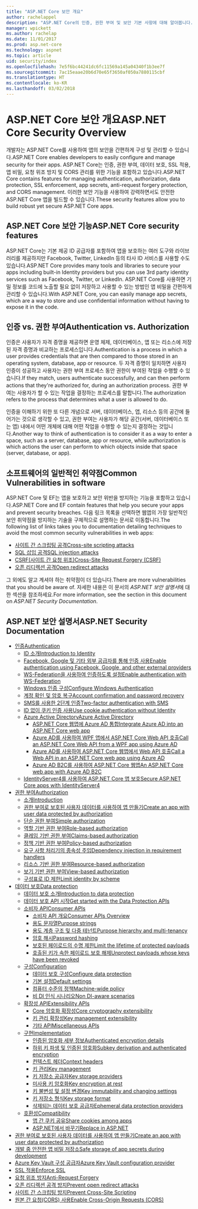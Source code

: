 ```yaml
---
title: "ASP.NET Core 보안 개요"
author: rachelappel
description: "ASP.NET Core의 인증, 권한 부여 및 보안 기본 사항에 대해 알아봅니다."
manager: wpickett
ms.author: rachelap
ms.date: 11/01/2017
ms.prod: asp.net-core
ms.technology: aspnet
ms.topic: article
uid: security/index
ms.openlocfilehash: 7e5f6bc44241dc6fc11569a145a04340f1b3ee7f
ms.sourcegitcommit: 7ac15eaae20b6d70e65f3650af050a7880115cbf
ms.translationtype: HT
ms.contentlocale: ko-KR
ms.lasthandoff: 03/02/2018
---
```

# <a name="aspnet-core-security-overview"></a><span data-ttu-id="a5e43-103">ASP.NET Core 보안 개요</span><span class="sxs-lookup"><span data-stu-id="a5e43-103">ASP.NET Core Security Overview</span></span>

<span data-ttu-id="a5e43-104">개발자는 ASP.NET Core를 사용하여 앱의 보안을 간편하게 구성 및 관리할 수 있습니다.</span><span class="sxs-lookup"><span data-stu-id="a5e43-104">ASP.NET Core enables developers to easily configure and manage security for their apps.</span></span> <span data-ttu-id="a5e43-105">ASP.NET Core는 인증, 권한 부여, 데이터 보호, SSL 적용, 앱 비밀, 요청 위조 방지 및 CORS 관리를 위한 기능을 포함하고 있습니다.</span><span class="sxs-lookup"><span data-stu-id="a5e43-105">ASP.NET Core contains features for managing authentication, authorization, data protection, SSL enforcement, app secrets, anti-request forgery protection, and CORS management.</span></span> <span data-ttu-id="a5e43-106">이러한 보안 기능을 사용하여 강력하면서도 안전한 ASP.NET Core 앱을 빌드할 수 있습니다.</span><span class="sxs-lookup"><span data-stu-id="a5e43-106">These security features allow you to build robust yet secure ASP.NET Core apps.</span></span>

## <a name="aspnet-core-security-features"></a><span data-ttu-id="a5e43-107">ASP.NET Core 보안 기능</span><span class="sxs-lookup"><span data-stu-id="a5e43-107">ASP.NET Core security features</span></span>

<span data-ttu-id="a5e43-108">ASP.NET Core는 기본 제공 ID 공급자를 포함하여 앱을 보호하는 여러 도구와 라이브러리를 제공하지만 Facebook, Twitter, LinkedIn 등의 타사 ID 서비스를 사용할 수도 있습니다.</span><span class="sxs-lookup"><span data-stu-id="a5e43-108">ASP.NET Core provides many tools and libraries to secure your apps including built-in Identity providers but you can use 3rd party identity services such as Facebook, Twitter, or LinkedIn.</span></span> <span data-ttu-id="a5e43-109">ASP.NET Core를 사용하면 기밀 정보를 코드에 노출할 필요 없이 저장하고 사용할 수 있는 방법인 앱 비밀을 간편하게 관리할 수 있습니다.</span><span class="sxs-lookup"><span data-stu-id="a5e43-109">With ASP.NET Core, you can easily manage app secrets, which are a way to store and use confidential information without having to expose it in the code.</span></span>

## <a name="authentication-vs-authorization"></a><span data-ttu-id="a5e43-110">인증 vs. 권한 부여</span><span class="sxs-lookup"><span data-stu-id="a5e43-110">Authentication vs. Authorization</span></span>

<span data-ttu-id="a5e43-111">인증은 사용자가 자격 증명을 제공하면 운영 체제, 데이터베이스, 앱 또는 리소스에 저장된 자격 증명과 비교하는 프로세스입니다.</span><span class="sxs-lookup"><span data-stu-id="a5e43-111">Authentication is a process in which a user provides credentials that are then compared to those stored in an operating system, database, app or resource.</span></span> <span data-ttu-id="a5e43-112">두 자격 증명이 일치하면 사용자 인증이 성공하고 사용자는 권한 부여 프로세스 동안 권한이 부여된 작업을 수행할 수 있습니다.</span><span class="sxs-lookup"><span data-stu-id="a5e43-112">If they match, users authenticate successfully, and can then perform actions that they're authorized for, during an authorization process.</span></span> <span data-ttu-id="a5e43-113">권한 부여는 사용자가 할 수 있는 작업을 결정하는 프로세스를 말합니다.</span><span class="sxs-lookup"><span data-stu-id="a5e43-113">The authorization refers to the process that determines what a user is allowed to do.</span></span>

<span data-ttu-id="a5e43-114">인증을 이해하기 위한 또 다른 개념으로 서버, 데이터베이스, 앱, 리소스 등의 공간에 들어가는 것으로 생각할 수 있고, 권한 부여는 사용자가 해당 공간(서버, 데이터베이스 또는 앱) 내에서 어떤 개체에 대해 어떤 작업을 수행할 수 있는지 결정하는 것입니다.</span><span class="sxs-lookup"><span data-stu-id="a5e43-114">Another way to think of authentication is to consider it as a way to enter a space, such as a server, database, app or resource, while authorization is which actions the user can perform to which objects inside that space (server, database, or app).</span></span>

## <a name="common-vulnerabilities-in-software"></a><span data-ttu-id="a5e43-115">소프트웨어의 일반적인 취약점</span><span class="sxs-lookup"><span data-stu-id="a5e43-115">Common Vulnerabilities in software</span></span>

<span data-ttu-id="a5e43-116">ASP.NET Core 및 EF는 앱을 보호하고 보안 위반을 방지하는 기능을 포함하고 있습니다.</span><span class="sxs-lookup"><span data-stu-id="a5e43-116">ASP.NET Core and EF contain features that help you secure your apps and prevent security breaches.</span></span> <span data-ttu-id="a5e43-117">다음 링크 목록을 선택하면 웹앱의 가장 일반적인 보안 취약점을 방지하는 기술을 구체적으로 설명하는 문서로 이동합니다.</span><span class="sxs-lookup"><span data-stu-id="a5e43-117">The following list of links takes you to documentation detailing techniques to avoid the most common security vulnerabilities in web apps:</span></span>

* [<span data-ttu-id="a5e43-118">사이트 간 스크립팅 공격</span><span class="sxs-lookup"><span data-stu-id="a5e43-118">Cross-site scripting attacks</span></span>](https://docs.microsoft.com/aspnet/core/security/cross-site-scripting)
* [<span data-ttu-id="a5e43-119">SQL 삽입 공격</span><span class="sxs-lookup"><span data-stu-id="a5e43-119">SQL injection attacks</span></span>](https://docs.microsoft.com/ef/core/querying/raw-sql)
* [<span data-ttu-id="a5e43-120">CSRF(사이트 간 요청 위조)</span><span class="sxs-lookup"><span data-stu-id="a5e43-120">Cross-Site Request Forgery (CSRF)</span></span>](https://docs.microsoft.com/aspnet/core/security/anti-request-forgery)
* [<span data-ttu-id="a5e43-121">오픈 리디렉션 공격</span><span class="sxs-lookup"><span data-stu-id="a5e43-121">Open redirect attacks</span></span>](https://docs.microsoft.com/aspnet/core/security/preventing-open-redirects)

<span data-ttu-id="a5e43-122">그 외에도 알고 계셔야 하는 취약점이 더 있습니다.</span><span class="sxs-lookup"><span data-stu-id="a5e43-122">There are more vulnerabilities that you should be aware of.</span></span> <span data-ttu-id="a5e43-123">자세한 내용은 이 문서의 *ASP.NET 보안 설명서*에 대한 섹션을 참조하세요.</span><span class="sxs-lookup"><span data-stu-id="a5e43-123">For more information, see the section in this document on *ASP.NET Security Documentation*.</span></span>

## <a name="aspnet-security-documentation"></a><span data-ttu-id="a5e43-124">ASP.NET 보안 설명서</span><span class="sxs-lookup"><span data-stu-id="a5e43-124">ASP.NET Security Documentation</span></span>

*   [<span data-ttu-id="a5e43-125">인증</span><span class="sxs-lookup"><span data-stu-id="a5e43-125">Authentication</span></span>](authentication/index.md)
    *   [<span data-ttu-id="a5e43-126">ID 소개</span><span class="sxs-lookup"><span data-stu-id="a5e43-126">Introduction to Identity</span></span>](authentication/identity.md)
    *   [<span data-ttu-id="a5e43-127">Facebook, Google 및 기타 외부 공급자를 통해 인증 사용</span><span class="sxs-lookup"><span data-stu-id="a5e43-127">Enable authentication using Facebook, Google, and other external providers</span></span>](authentication/social/index.md)
    *   [<span data-ttu-id="a5e43-128">WS-Federation을 사용하여 인증하도록 설정</span><span class="sxs-lookup"><span data-stu-id="a5e43-128">Enable authentication with WS-Federation</span></span>](authentication/ws-federation.md)
    * [<span data-ttu-id="a5e43-129">Windows 인증 구성</span><span class="sxs-lookup"><span data-stu-id="a5e43-129">Configure Windows Authentication</span></span>](authentication/windowsauth.md)
    *   [<span data-ttu-id="a5e43-130">계정 확인 및 암호 복구</span><span class="sxs-lookup"><span data-stu-id="a5e43-130">Account confirmation and password recovery</span></span>](authentication/accconfirm.md)
    *   [<span data-ttu-id="a5e43-131">SMS를 사용한 2단계 인증</span><span class="sxs-lookup"><span data-stu-id="a5e43-131">Two-factor authentication with SMS</span></span>](authentication/2fa.md)
    *   [<span data-ttu-id="a5e43-132">ID 없이 쿠키 인증 사용</span><span class="sxs-lookup"><span data-stu-id="a5e43-132">Use cookie authentication without Identity</span></span>](authentication/cookie.md)
    *   [<span data-ttu-id="a5e43-133">Azure Active Directory</span><span class="sxs-lookup"><span data-stu-id="a5e43-133">Azure Active Directory</span></span>](authentication/azure-active-directory/index.md)
        *   [<span data-ttu-id="a5e43-134">ASP.NET Core 웹앱에 Azure AD 통합</span><span class="sxs-lookup"><span data-stu-id="a5e43-134">Integrate Azure AD into an ASP.NET Core web app</span></span>](https://azure.microsoft.com/documentation/samples/active-directory-dotnet-webapp-openidconnect-aspnetcore/)
        *   [<span data-ttu-id="a5e43-135">Azure AD를 사용하여 WPF 앱에서 ASP.NET Core Web API 호출</span><span class="sxs-lookup"><span data-stu-id="a5e43-135">Call an ASP.NET Core Web API from a WPF app using Azure AD</span></span>](https://azure.microsoft.com/documentation/samples/active-directory-dotnet-native-aspnetcore/)
        *   [<span data-ttu-id="a5e43-136">Azure AD를 사용하여 ASP.NET Core 웹앱에서 Web API 호출</span><span class="sxs-lookup"><span data-stu-id="a5e43-136">Call a Web API in an ASP.NET Core web app using Azure AD</span></span>](https://azure.microsoft.com/documentation/samples/active-directory-dotnet-webapp-webapi-openidconnect-aspnetcore/)
        *   [<span data-ttu-id="a5e43-137">Azure AD B2C를 사용하여 ASP.NET Core 웹앱</span><span class="sxs-lookup"><span data-stu-id="a5e43-137">An ASP.NET Core web app with Azure AD B2C</span></span>](https://azure.microsoft.com/resources/samples/active-directory-b2c-dotnetcore-webapp/)
    *   [<span data-ttu-id="a5e43-138">IdentityServer4를 사용하여 ASP.NET Core 앱 보호</span><span class="sxs-lookup"><span data-stu-id="a5e43-138">Secure ASP.NET Core apps with IdentityServer4</span></span>](https://identityserver4.readthedocs.io)
*   [<span data-ttu-id="a5e43-139">권한 부여</span><span class="sxs-lookup"><span data-stu-id="a5e43-139">Authorization</span></span>](authorization/index.md)
    *   [<span data-ttu-id="a5e43-140">소개</span><span class="sxs-lookup"><span data-stu-id="a5e43-140">Introduction</span></span>](authorization/introduction.md)
    *   [<span data-ttu-id="a5e43-141">권한 부여로 보호된 사용자 데이터를 사용하여 앱 만들기</span><span class="sxs-lookup"><span data-stu-id="a5e43-141">Create an app with user data protected by authorization</span></span>](xref:security/authorization/secure-data)
    *   [<span data-ttu-id="a5e43-142">단순 권한 부여</span><span class="sxs-lookup"><span data-stu-id="a5e43-142">Simple authorization</span></span>](authorization/simple.md)
    *   [<span data-ttu-id="a5e43-143">역할 기반 권한 부여</span><span class="sxs-lookup"><span data-stu-id="a5e43-143">Role-based authorization</span></span>](authorization/roles.md)
    *   [<span data-ttu-id="a5e43-144">클레임 기반 권한 부여</span><span class="sxs-lookup"><span data-stu-id="a5e43-144">Claims-based authorization</span></span>](authorization/claims.md)
    *   [<span data-ttu-id="a5e43-145">정책 기반 권한 부여</span><span class="sxs-lookup"><span data-stu-id="a5e43-145">Policy-based authorization</span></span>](authorization/policies.md)
    *   [<span data-ttu-id="a5e43-146">요구 사항 처리기의 종속성 주입</span><span class="sxs-lookup"><span data-stu-id="a5e43-146">Dependency injection in requirement handlers</span></span>](authorization/dependencyinjection.md)
    *   [<span data-ttu-id="a5e43-147">리소스 기반 권한 부여</span><span class="sxs-lookup"><span data-stu-id="a5e43-147">Resource-based authorization</span></span>](authorization/resourcebased.md)
    *   [<span data-ttu-id="a5e43-148">보기 기반 권한 부여</span><span class="sxs-lookup"><span data-stu-id="a5e43-148">View-based authorization</span></span>](authorization/views.md)
    *   [<span data-ttu-id="a5e43-149">구성표로 ID 제한</span><span class="sxs-lookup"><span data-stu-id="a5e43-149">Limit identity by scheme</span></span>](authorization/limitingidentitybyscheme.md)
*   [<span data-ttu-id="a5e43-150">데이터 보호</span><span class="sxs-lookup"><span data-stu-id="a5e43-150">Data protection</span></span>](data-protection/index.md)
    *   [<span data-ttu-id="a5e43-151">데이터 보호 소개</span><span class="sxs-lookup"><span data-stu-id="a5e43-151">Introduction to data protection</span></span>](data-protection/introduction.md)
    *   [<span data-ttu-id="a5e43-152">데이터 보호 API 시작</span><span class="sxs-lookup"><span data-stu-id="a5e43-152">Get started with the Data Protection APIs</span></span>](data-protection/using-data-protection.md)
    *   [<span data-ttu-id="a5e43-153">소비자 API</span><span class="sxs-lookup"><span data-stu-id="a5e43-153">Consumer APIs</span></span>](data-protection/consumer-apis/index.md)
        *   [<span data-ttu-id="a5e43-154">소비자 API 개요</span><span class="sxs-lookup"><span data-stu-id="a5e43-154">Consumer APIs Overview</span></span>](data-protection/consumer-apis/overview.md)
        *   [<span data-ttu-id="a5e43-155">용도 문자열</span><span class="sxs-lookup"><span data-stu-id="a5e43-155">Purpose strings</span></span>](data-protection/consumer-apis/purpose-strings.md)
        *   [<span data-ttu-id="a5e43-156">용도 계층 구조 및 다중 테넌트</span><span class="sxs-lookup"><span data-stu-id="a5e43-156">Purpose hierarchy and multi-tenancy</span></span>](data-protection/consumer-apis/purpose-strings-multitenancy.md)
        *   [<span data-ttu-id="a5e43-157">암호 해시</span><span class="sxs-lookup"><span data-stu-id="a5e43-157">Password hashing</span></span>](data-protection/consumer-apis/password-hashing.md)
        *   [<span data-ttu-id="a5e43-158">보호된 페이로드의 수명 제한</span><span class="sxs-lookup"><span data-stu-id="a5e43-158">Limit the lifetime of protected payloads</span></span>](data-protection/consumer-apis/limited-lifetime-payloads.md)
        *   [<span data-ttu-id="a5e43-159">호출된 키가 속한 페이로드 보호 해제</span><span class="sxs-lookup"><span data-stu-id="a5e43-159">Unprotect payloads whose keys have been revoked</span></span>](data-protection/consumer-apis/dangerous-unprotect.md)
    *   [<span data-ttu-id="a5e43-160">구성</span><span class="sxs-lookup"><span data-stu-id="a5e43-160">Configuration</span></span>](data-protection/configuration/index.md)
        *   [<span data-ttu-id="a5e43-161">데이터 보호 구성</span><span class="sxs-lookup"><span data-stu-id="a5e43-161">Configure data protection</span></span>](data-protection/configuration/overview.md)
        *   [<span data-ttu-id="a5e43-162">기본 설정</span><span class="sxs-lookup"><span data-stu-id="a5e43-162">Default settings</span></span>](data-protection/configuration/default-settings.md)
        *   [<span data-ttu-id="a5e43-163">컴퓨터 수준의 정책</span><span class="sxs-lookup"><span data-stu-id="a5e43-163">Machine-wide policy</span></span>](data-protection/configuration/machine-wide-policy.md)
        *   [<span data-ttu-id="a5e43-164">비 DI 인식 시나리오</span><span class="sxs-lookup"><span data-stu-id="a5e43-164">Non DI-aware scenarios</span></span>](data-protection/configuration/non-di-scenarios.md)
    *   [<span data-ttu-id="a5e43-165">확장성 API</span><span class="sxs-lookup"><span data-stu-id="a5e43-165">Extensibility APIs</span></span>](data-protection/extensibility/index.md)
        *   [<span data-ttu-id="a5e43-166">Core 암호화 확장성</span><span class="sxs-lookup"><span data-stu-id="a5e43-166">Core cryptography extensibility</span></span>](data-protection/extensibility/core-crypto.md)
        *   [<span data-ttu-id="a5e43-167">키 관리 확장성</span><span class="sxs-lookup"><span data-stu-id="a5e43-167">Key management extensibility</span></span>](data-protection/extensibility/key-management.md)
        *   [<span data-ttu-id="a5e43-168">기타 API</span><span class="sxs-lookup"><span data-stu-id="a5e43-168">Miscellaneous APIs</span></span>](data-protection/extensibility/misc-apis.md)
    *   [<span data-ttu-id="a5e43-169">구현</span><span class="sxs-lookup"><span data-stu-id="a5e43-169">Implementation</span></span>](data-protection/implementation/index.md)
        *   [<span data-ttu-id="a5e43-170">인증된 암호화 세부 정보</span><span class="sxs-lookup"><span data-stu-id="a5e43-170">Authenticated encryption details</span></span>](data-protection/implementation/authenticated-encryption-details.md)
        *   [<span data-ttu-id="a5e43-171">하위 키 파생 및 인증된 암호화</span><span class="sxs-lookup"><span data-stu-id="a5e43-171">Subkey derivation and authenticated encryption</span></span>](data-protection/implementation/subkeyderivation.md)
        *   [<span data-ttu-id="a5e43-172">컨텍스트 헤더</span><span class="sxs-lookup"><span data-stu-id="a5e43-172">Context headers</span></span>](data-protection/implementation/context-headers.md)
        *   [<span data-ttu-id="a5e43-173">키 관리</span><span class="sxs-lookup"><span data-stu-id="a5e43-173">Key management</span></span>](data-protection/implementation/key-management.md)
        *   [<span data-ttu-id="a5e43-174">키 저장소 공급자</span><span class="sxs-lookup"><span data-stu-id="a5e43-174">Key storage providers</span></span>](data-protection/implementation/key-storage-providers.md)
        *   [<span data-ttu-id="a5e43-175">미사용 키 암호화</span><span class="sxs-lookup"><span data-stu-id="a5e43-175">Key encryption at rest</span></span>](data-protection/implementation/key-encryption-at-rest.md)
        *   [<span data-ttu-id="a5e43-176">키 불변성 및 설정 변경</span><span class="sxs-lookup"><span data-stu-id="a5e43-176">Key immutability and changing settings</span></span>](data-protection/implementation/key-immutability.md)
        *   [<span data-ttu-id="a5e43-177">키 저장소 형식</span><span class="sxs-lookup"><span data-stu-id="a5e43-177">Key storage format</span></span>](data-protection/implementation/key-storage-format.md)
        *   [<span data-ttu-id="a5e43-178">삭제되는 데이터 보호 공급자</span><span class="sxs-lookup"><span data-stu-id="a5e43-178">Ephemeral data protection providers</span></span>](data-protection/implementation/key-storage-ephemeral.md)
    *   [<span data-ttu-id="a5e43-179">호환성</span><span class="sxs-lookup"><span data-stu-id="a5e43-179">Compatibility</span></span>](data-protection/compatibility/index.md)
        *   [<span data-ttu-id="a5e43-180">앱 간 쿠키 공유</span><span class="sxs-lookup"><span data-stu-id="a5e43-180">Share cookies among apps</span></span>](data-protection/compatibility/cookie-sharing.md)
        *   [<span data-ttu-id="a5e43-181">ASP.NET에서 <machineKey> 바꾸기</span><span class="sxs-lookup"><span data-stu-id="a5e43-181">Replace <machineKey> in ASP.NET</span></span>](data-protection/compatibility/replacing-machinekey.md)
*   [<span data-ttu-id="a5e43-182">권한 부여로 보호된 사용자 데이터를 사용하여 앱 만들기</span><span class="sxs-lookup"><span data-stu-id="a5e43-182">Create an app with user data protected by authorization</span></span>](xref:security/authorization/secure-data)
*   [<span data-ttu-id="a5e43-183">개발 중 안전한 앱 비밀 저장소</span><span class="sxs-lookup"><span data-stu-id="a5e43-183">Safe storage of app secrets during development</span></span>](app-secrets.md)
*   [<span data-ttu-id="a5e43-184">Azure Key Vault 구성 공급자</span><span class="sxs-lookup"><span data-stu-id="a5e43-184">Azure Key Vault configuration provider</span></span>](key-vault-configuration.md)
*   [<span data-ttu-id="a5e43-185">SSL 적용</span><span class="sxs-lookup"><span data-stu-id="a5e43-185">Enforce SSL</span></span>](enforcing-ssl.md)
*   [<span data-ttu-id="a5e43-186">요청 위조 방지</span><span class="sxs-lookup"><span data-stu-id="a5e43-186">Anti-Request Forgery</span></span>](anti-request-forgery.md)
*   [<span data-ttu-id="a5e43-187">오픈 리디렉션 공격 방지</span><span class="sxs-lookup"><span data-stu-id="a5e43-187">Prevent open redirect attacks</span></span>](preventing-open-redirects.md)
*   [<span data-ttu-id="a5e43-188">사이트 간 스크립팅 방지</span><span class="sxs-lookup"><span data-stu-id="a5e43-188">Prevent Cross-Site Scripting</span></span>](cross-site-scripting.md)
*   [<span data-ttu-id="a5e43-189">원본 간 요청(CORS) 사용</span><span class="sxs-lookup"><span data-stu-id="a5e43-189">Enable Cross-Origin Requests (CORS)</span></span>](cors.md)
